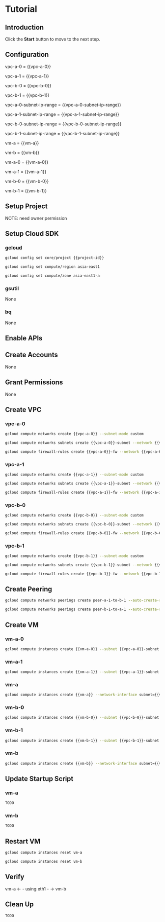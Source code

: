# Tutorial

## Introduction

<walkthrough-tutorial-duration duration="30"></walkthrough-tutorial-duration>

Click the **Start** button to move to the next step.

## Configuration

<walkthrough-watcher-constant key="vpc-a-0" value="vpc-a-0"></walkthrough-watcher-constant>
<walkthrough-watcher-constant key="vpc-a-1" value="vpc-a-1"></walkthrough-watcher-constant>
<walkthrough-watcher-constant key="vpc-b-0" value="vpc-b-0"></walkthrough-watcher-constant>
<walkthrough-watcher-constant key="vpc-b-1" value="vpc-b-1"></walkthrough-watcher-constant>
<walkthrough-watcher-constant key="vpc-a-0-subnet-ip-range" value="192.168.100.0/24"></walkthrough-watcher-constant>
<walkthrough-watcher-constant key="vpc-a-1-subnet-ip-range" value="192.168.101.0/24"></walkthrough-watcher-constant>
<walkthrough-watcher-constant key="vpc-b-0-subnet-ip-range" value="192.168.200.0/24"></walkthrough-watcher-constant>
<walkthrough-watcher-constant key="vpc-b-1-subnet-ip-range" value="192.168.201.0/24"></walkthrough-watcher-constant>
<walkthrough-watcher-constant key="vm-a" value="vm-a"></walkthrough-watcher-constant>
<walkthrough-watcher-constant key="vm-b" value="vm-b"></walkthrough-watcher-constant>
<walkthrough-watcher-constant key="vm-a-0" value="vm-a-0"></walkthrough-watcher-constant>
<walkthrough-watcher-constant key="vm-a-1" value="vm-a-1"></walkthrough-watcher-constant>
<walkthrough-watcher-constant key="vm-b-0" value="vm-b-0"></walkthrough-watcher-constant>
<walkthrough-watcher-constant key="vm-b-1" value="vm-b-1"></walkthrough-watcher-constant>

vpc-a-0 = {{vpc-a-0}}

vpc-a-1 = {{vpc-a-1}}

vpc-b-0 = {{vpc-b-0}}

vpc-b-1 = {{vpc-b-1}}

vpc-a-0-subnet-ip-range = {{vpc-a-0-subnet-ip-range}}

vpc-a-1-subnet-ip-range = {{vpc-a-1-subnet-ip-range}}

vpc-b-0-subnet-ip-range = {{vpc-b-0-subnet-ip-range}}

vpc-b-1-subnet-ip-range = {{vpc-b-1-subnet-ip-range}}

vm-a = {{vm-a}}

vm-b = {{vm-b}}

vm-a-0 = {{vm-a-0}}

vm-a-1 = {{vm-a-1}}

vm-b-0 = {{vm-b-0}}

vm-b-1 = {{vm-b-1}}

## Setup Project

<walkthrough-project-setup></walkthrough-project-setup>

<walkthrough-footnote>NOTE: need owner permission</walkthrough-footnote>

## Setup Cloud SDK

### gcloud

```bash
gcloud config set core/project {{project-id}}
```
```bash
gcloud config set compute/region asia-east1
```
```bash
gcloud config set compute/zone asia-east1-a
```

### gsutil

None

### bq

None


## Enable APIs

<walkthrough-enable-apis apis="compute.googleapis.com"></walkthrough-enable-apis>

## Create Accounts

None

## Grant Permissions

None

## Create VPC

### vpc-a-0

```bash
gcloud compute networks create {{vpc-a-0}} --subnet-mode custom
```
```bash
gcloud compute networks subnets create {{vpc-a-0}}-subnet --network {{vpc-a-0}} --range {{vpc-a-0-subnet-ip-range}}
```
```bash
gcloud compute firewall-rules create {{vpc-a-0}}-fw --network {{vpc-a-0}} --allow tcp:22,icmp
```

### vpc-a-1

```bash
gcloud compute networks create {{vpc-a-1}} --subnet-mode custom
```
```bash
gcloud compute networks subnets create {{vpc-a-1}}-subnet --network {{vpc-a-1}} --range {{vpc-a-1-subnet-ip-range}}
```
```bash
gcloud compute firewall-rules create {{vpc-a-1}}-fw --network {{vpc-a-1}} --allow tcp:22,icmp
```

### vpc-b-0

```bash
gcloud compute networks create {{vpc-b-0}} --subnet-mode custom
```
```bash
gcloud compute networks subnets create {{vpc-b-0}}-subnet --network {{vpc-b-0}} --range {{vpc-b-0-subnet-ip-range}}
```
```bash
gcloud compute firewall-rules create {{vpc-b-0}}-fw --network {{vpc-b-0}} --allow tcp:22,icmp
```

### vpc-b-1

```bash
gcloud compute networks create {{vpc-b-1}} --subnet-mode custom
```
```bash
gcloud compute networks subnets create {{vpc-b-1}}-subnet --network {{vpc-b-1}} --range {{vpc-b-1-subnet-ip-range}}
```
```bash
gcloud compute firewall-rules create {{vpc-b-1}}-fw --network {{vpc-b-1}} --allow tcp:22,icmp
```

## Create Peering

```bash
gcloud compute networks peerings create peer-a-1-to-b-1 --auto-create-routes --network={{vpc-a-1}} --peer-project {{project-id}} --peer-network {{vpc-b-1}}
```
```bash
gcloud compute networks peerings create peer-b-1-to-a-1 --auto-create-routes --network={{vpc-b-1}} --peer-project {{project-id}} --peer-network {{vpc-a-1}}
```

## Create VM

### vm-a-0

```bash
gcloud compute instances create {{vm-a-0}} --subnet {{vpc-a-0}}-subnet --image-family debian-9 --image-project debian-cloud --metadata="enable-oslogin=TRUE,startup-script=apt-get update"
```

### vm-a-1

```bash
gcloud compute instances create {{vm-a-1}} --subnet {{vpc-a-1}}-subnet --image-family debian-9 --image-project debian-cloud --metadata="enable-oslogin=TRUE,startup-script=apt-get update"
```

### vm-a

```bash
gcloud compute instances create {{vm-a}} --network-interface subnet={{vpc-a-0}}-subnet --network-interface subnet={{vpc-a-1}}-subnet --image-family debian-9 --image-project debian-cloud --metadata="enable-oslogin=TRUE,startup-script=apt-get update"
```

### vm-b-0

```bash
gcloud compute instances create {{vm-b-0}} --subnet {{vpc-b-0}}-subnet --image-family centos-7 --image-project centos-cloud --metadata="enable-oslogin=TRUE,startup-script=yum upgrade"
```

### vm-b-1

```bash
gcloud compute instances create {{vm-b-1}} --subnet {{vpc-b-1}}-subnet --image-family centos-7 --image-project centos-cloud --metadata="enable-oslogin=TRUE,startup-script=yum upgrade"
```

### vm-b

```bash
gcloud compute instances create {{vm-b}} --network-interface subnet={{vpc-b-0}}-subnet --network-interface subnet={{vpc-b-1}}-subnet --image-family centos-7 --image-project centos-cloud --metadata="enable-oslogin=TRUE,startup-script=yum upgrade"
```

## Update Startup Script

### vm-a

```bash
TODO
```

### vm-b

```bash
TODO
```

## Restart VM

```bash
gcloud compute instances reset vm-a
```
```bash
gcloud compute instances reset vm-b
```

## Verify

vm-a <- - using eth1 - -> vm-b

## Clean Up

```bash
TODO
```
